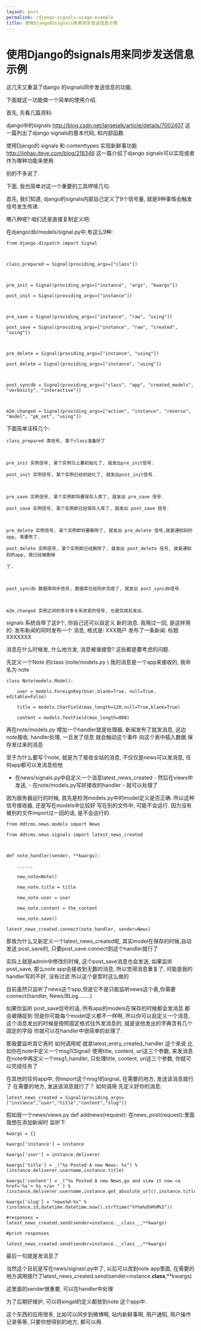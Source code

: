 ```yaml
---
layout: post
permalink: /django-signals-usage-example
title: 使用Django的signals用来同步发送信息示例
---
```


# 使用Django的signals用来同步发送信息示例 #


这几天又重温了django 的signals同步发送信息的功能.

下面就这一功能做一个简单的使用介绍.

首先, 先看几篇资料:

 django中的signals http://blog.csdn.net/largetalk/article/details/7002407   这一篇列出了django signals的基本代码, 和内部函数.

使用Django的 signals 和 contenttypes 实现新鲜事功能 http://jinhao.iteye.com/blog/218346 这一篇介绍了django signals可以实现或者作为哪种功能来使用.

别的不多说了.

下面, 我也简单对这一个重要的工具啰嗦几句.

首先, 我们知道, django的signals内部自己定义了9个信号量, 就是9种事情会触发信号发生传递.

哪八种呢? 咱们还是直接复制定义吧:

在django/db/models/signal.py中,有这么9种:


    from django.dispatch import Signal



    class_prepared = Signal(providing_args=["class"])



    pre_init = Signal(providing_args=["instance", "args", "kwargs"])

    post_init = Signal(providing_args=["instance"])



    pre_save = Signal(providing_args=["instance", "raw", "using"])

    post_save = Signal(providing_args=["instance", "raw", "created", "using"])



    pre_delete = Signal(providing_args=["instance", "using"])

    post_delete = Signal(providing_args=["instance", "using"])



    post_syncdb = Signal(providing_args=["class", "app", "created_models", "verbosity", "interactive"])



    m2m_changed = Signal(providing_args=["action", "instance", "reverse", "model", "pk_set", "using"])


下面简单注释几个:

    class_prepared 类信号, 某个class准备好了



    pre_init 实例信号, 某个实例马上要初始化了, 就发出pre_init信号.

    post_init 实例信号, 某个实例已经初始化了, 就发出post_init信号.



    pre_save 实例信号, 某个实例即将要保存入库了, 就发出 pre_save 信号.

    post_save 实例信号, 某个实例即已经保存入库了, 就发出 post_save 信号.



    pre_delete 实例信号, 某个实例即将要删除了, 就发出 pre_delete 信号,就是通知别的app, 我要死了.

    post_delete 实例信号, 某个实例即已经删除了, 就发出 post_delete 信号, 就是通知别的app, 我已经被删掉

    了.



    post_syncdb 数据库同步信号, 数据库已经同步完成了, 就发出 post_syncdb信号.



    m2m_changed 实例之间的多对多关系改变的信号, 也是完成后发出.


signals 系统自带了这9个, 你自己还可以自定义 新的消息.
我用过一回, 是这样用的:
发布新闻的同时发布一个 消息,
格式是: XXX用户 发布了一条新闻: 标题XXXXXXX

消息在什么时候发, 什么地方发, 消息被谁接受? 这些都是要考虑的问题.

先定义一个Note 的class (note/models.py )
我的消息是一个app来接收的, 我命名为 note

    class Note(models.Model):

        user = models.ForeignKey(User,blank=True, null=True, editable=False)

        title = models.CharField(max_length=120,null=True,blank=True)

        content = models.TextField(max_length=800)




再在note/models.py 增加一个handler就是处理器, 新闻发布了就发消息, 这边note接收, handler处理, 一旦发了信息 就会触动这个事件 向这个表中插入数据.保存发过来的消息

至于为什么要写个note, 就是为了接收全站的消息, 不仅仅是news可以发消息, 任何app都可以发消息给他

 - 在news/signals.py中自定义一个消息latest_news_created  - 然后在views中发送,  - 在note/models.py写好接收的handler  - 就可以处理了

因为服务器运行的时候, 首先是检测models.py中的model定义是否正确. 所以这种信号接收器, 还是写在models中比较好
写在别的文件中, 可能不会运行. 因为没有被别的文件import过一回的话, 是不会运行的.

    from ddtcms.news.models import News

    from ddtcms.news.signals import latest_news_created



    def note_handler(sender, **kwargs):

        ......

        new_note=Note()

        new_note.title = title

        new_note.user = user

        new_note.content = the_content

        new_note.save()

    latest_news_created.connect(note_handler, sender=News)



那我为什么又新定义一个latest_news_created呢, 其实model在保存的时候,自动发送 post_save的, 只要post_save.connect到这个handler就行了

实际上就是admin中修改的时候, 这个post_save消息也会发送, 如果监听post_save, 那么note app会接收到无数的消息, 所以觉得消息重复了, 可能是我的handler写的不好, 没有过滤  所以这个是暂时这么做的

目前虽然只监听了news这个app,但是它不是只能监听news这个表,你需要connect(handler, News/BLog........)

如果你监听 post_save信号的话, 所有app的models在保存的时候都会发消息.都会被捕捉到
但是你可能每个model定义都不一样啊, 所以你可以自定义一个消息, 这个消息发出的时候是按照固定格式往外发消息的, 就是说他发出的字典含有几个固定的字段 你就可以在handler中很简单的处理了.

那我要监听其它表时 如何调用呢
就拿latest_entry_created_handler 这个来说
比如你在note中定义一个msg1(Signal) 使用title, content, url这三个参数, 来发消息
在note中再定义一个msg1_handler, 只处理title, content, url这三个参数, 你就可以完成任务了

在其他的任何app中, 你import这个msg1的signal, 在需要的地方, 发送该消息就行了
在需要的地方, 发送该消息就行了？ 如何调用
先定义好你的消息:

    latest_news_created = Signal(providing_args=["instance","user","title","content","slug"])

假如我一个news/views.py   def addnews(request):
在news_post(request):里面
我想在添加新闻时 监听下

    kwargs = {}

    kwargs['instance'] = instance

    kwargs['user'] = instance.deliverer

    kwargs['title'] = _("%s Posted A new News: %s") % (instance.deliverer.username,instance.title)

    kwargs['content'] = _("%s Posted A new News,go and view it now <a href='%s'> %s </a> " ) % (instance.deliverer.username,instance.get_absolute_url(),instance.title)

    kwargs['slug'] = "news%d-%s" % (instance.id,datetime.datetime.now().strftime("%Y%m%d%H%M%S"))

    #responses = latest_news_created.send(sender=instance.__class__,**kwargs)

    #print responses

    latest_news_created.send(sender=instance.__class__,**kwargs)



最后一句就是发消息了

当然这个目前是写在news/signasl.py中了, 以后可以改到note app里面, 在需要的地方调用就行了latest_news_created.send(sender=instance.__class__,**kwargs)

这里面的sender很重要, 可以在handler中处理

为了后期好维护, 可以将singal的定义都放到note 这个app中.

这个东西的应用很多, 比如可以同步到微博啊, 站内新鲜事啊, 用户通知, 用户操作记录等等, 只要你想得到的地方, 都可以用.